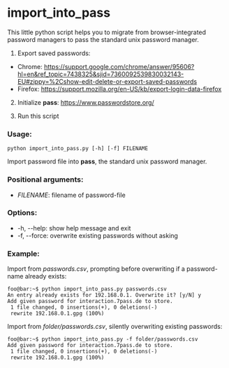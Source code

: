 # import_into_pass
This little python script helps you to migrate from browser-integrated password managers to pass the standard unix password manager.

1. Export saved passwords:
- Chrome: https://support.google.com/chrome/answer/95606?hl=en&ref_topic=7438325&sjid=7360092539830032143-EU#zippy=%2Cshow-edit-delete-or-export-saved-passwords
- Firefox: https://support.mozilla.org/en-US/kb/export-login-data-firefox

2. Initialize **pass**:
https://www.passwordstore.org/

3. Run this script
   
### Usage:
```shell
python import_into_pass.py [-h] [-f] FILENAME
```

Import password file into **pass**, the standard unix password manager.

### Positional arguments:
- *FILENAME*: filename of password-file


### Options:
-   -h, --help:   show help message and exit
-   -f, --force:  overwrite existing passwords without asking

### Example:
Import from *passwords.csv*, prompting before overwriting if a password-name already exists:
```console
foo@bar:~$ python import_into_pass.py passwords.csv
An entry already exists for 192.168.0.1. Overwrite it? [y/N] y
Add given password for interaction.7pass.de to store.
 1 file changed, 0 insertions(+), 0 deletions(-)
 rewrite 192.168.0.1.gpg (100%)
```
Import from *folder/passwords.csv*, silently overwriting existing passwords:
```console
foo@bar:~$ python import_into_pass.py -f folder/passwords.csv
Add given password for interaction.7pass.de to store.
 1 file changed, 0 insertions(+), 0 deletions(-)
 rewrite 192.168.0.1.gpg (100%)
```
